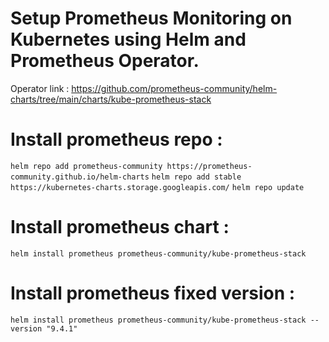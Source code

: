# Setup Prometheus Monitoring on Kubernetes using Helm and Prometheus Operator.

Operator link : https://github.com/prometheus-community/helm-charts/tree/main/charts/kube-prometheus-stack

# Install prometheus repo : 

`helm repo add prometheus-community https://prometheus-community.github.io/helm-charts`
`helm repo add stable https://kubernetes-charts.storage.googleapis.com/`
`helm repo update`

# Install prometheus chart : 
`helm install prometheus prometheus-community/kube-prometheus-stack`


# Install prometheus fixed version : 
`helm install prometheus prometheus-community/kube-prometheus-stack --version "9.4.1"`